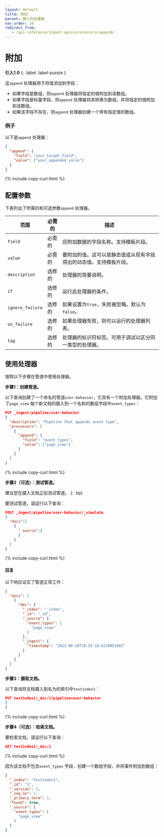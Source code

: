 ```yaml
---
layout: default
title: 附加
parent: 摄入的处理器
nav_order: 10
redirect_from:
   - /api-reference/ingest-apis/processors/append/
---
```

 
# 附加
**引入1.0**
{: .label .label-purple }

这`append` 处理器用于将值添加到字段：
- 如果字段是数组，则`append` 处理器将指定的值附加到该数组。
- 如果字段是标量字段，则`append` 处理器将其转换为数组，并将指定的值附加到该数组。
- 如果该字段不存在，则`append` 处理器创建一个带有指定值的数组。

### 例子
以下是`append` 处理器：

```json
{
  "append": {
    "field": "your_target_field",
    "value": ["your_appended_value"]
  }
}
```
{% include copy-curl.html %}

## 配置参数

下表列出了所需的和可选参数`append` 处理器。

范围| 必需的| 描述|
|-----------|-----------|-----------|
`field`  | 必需的| 应附加数据的字段名称。支持模板片段。|
`value`  | 必需的| 要附加的值。这可以是静态值或从现有字段得出的动态值。支持模板片段。| 
`description`  | 选修的| 处理器的简要说明。|
`if` | 选修的| 运行此处理器的条件。|
`ignore_failure` | 选修的| 如果设置为`true`，失败被忽略。默认为`false`。|
`on_failure` | 选修的| 如果处理器失败，则可以运行的处理器列表。|
`tag` | 选修的| 处理器的标识符标签。可用于调试以区分同一类型的处理器。|

## 使用处理器

按照以下步骤在管道中使用处理器。

**步骤1：创建管道。** 

以下查询创建了一个命名的管道`user-behavior`，它具有一个附加处理器。它附加了`page_view` 每个新文档的摄入到一个名称的数组字段中`event_types`：

```json
PUT _ingest/pipeline/user-behavior
{
  "description": "Pipeline that appends event type",
  "processors": [
    {
      "append": {
        "field": "event_types",
        "value": ["page_view"]
      }
    }
  ]
}
```
{% include copy-curl.html %}

**步骤2（可选）：测试管道。**

建议您在摄入文档之前测试管道。
{: .tip}

要测试管道，请运行以下查询：

```json
POST _ingest/pipeline/user-behavior/_simulate
{
  "docs":[
    {
      "_source":{
      }
    }
  ]
}
```
{% include copy-curl.html %}

#### 回复

以下响应证实了管道正常工作：

```json
{
  "docs": [
    {
      "doc": {
        "_index": "_index",
        "_id": "_id",
        "_source": {
          "event_types": [
            "page_view"
          ]
        },
        "_ingest": {
          "timestamp": "2023-08-28T16:55:10.621805166Z"
        }
      }
    }
  ]
}
```

**步骤3：摄取文档。**

以下查询将文档摄入到名为的索引中`testindex1`：

```json
PUT testindex1/_doc/1?pipeline=user-behavior
{
}
```
{% include copy-curl.html %}

**步骤4（可选）：检索文档。**

要检索文档，请运行以下查询：

```json
GET testindex1/_doc/1
```
{% include copy-curl.html %}

因为该文档不包含`event_types` 字段，创建一个数组字段，并将事件附加到数组：

```json
{
  "_index": "testindex1",
  "_id": "1",
  "_version": 2,
  "_seq_no": 1,
  "_primary_term": 1,
  "found": true,
  "_source": {
    "event_types": [
      "page_view"
    ]
  }
}
```

